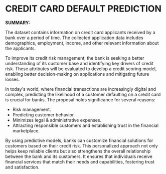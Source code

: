 # **CREDIT CARD DEFAULT PREDICTION**
**SUMMARY:**

The dataset contains information on credit card applicants received by a bank over a period of time. The collected application data includes demographics, employment, income, and other relevant information about the applicants.

To improve its credit risk management, the bank is seeking a better understanding of its customer base and identifying key drivers of credit risk. These attributes will be evaluated to develop a credit scoring model, enabling better decision-making on applications and mitigating future losses.


In today's world, where financial transactions are increasingly digital and complex, predicting the likelihood of a customer defaulting on a credit card is crucial for banks. The proposal holds significance for several reasons:

*  Risk management.
*  Predicting customer behavior.
*  Minimizes legal & administrative expenses.
* Attracting responsible customers and establishing trust in the financial marketplace.

By using predictive models, banks can customize financial solutions for customers based on their credit risk. This personalized approach not only helps keep reliable clients but also strengthens the overall relationship between the bank and its customers. It ensures that individuals receive financial services that match their needs and capabilities, fostering trust and satisfaction.
